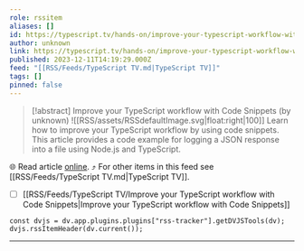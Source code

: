 ```yaml
---
role: rssitem
aliases: []
id: https://typescript.tv/hands-on/improve-your-typescript-workflow-with-code-snippets/
author: unknown
link: https://typescript.tv/hands-on/improve-your-typescript-workflow-with-code-snippets/
published: 2023-12-11T14:19:29.000Z
feed: "[[RSS/Feeds/TypeScript TV.md|TypeScript TV]]"
tags: []
pinned: false
---
```


> [!abstract] Improve your TypeScript workflow with Code Snippets (by unknown)
> ![[RSS/assets/RSSdefaultImage.svg|float:right|100]] Learn how to improve your TypeScript workflow by using code snippets. This article provides a code example for logging a JSON response into a file using Node.js and TypeScript.

🌐 Read article [online](https://typescript.tv/hands-on/improve-your-typescript-workflow-with-code-snippets/). ⤴ For other items in this feed see [[RSS/Feeds/TypeScript TV.md|TypeScript TV]].

- [ ] [[RSS/Feeds/TypeScript TV/Improve your TypeScript workflow with Code Snippets|Improve your TypeScript workflow with Code Snippets]]

~~~dataviewjs
const dvjs = dv.app.plugins.plugins["rss-tracker"].getDVJSTools(dv);
dvjs.rssItemHeader(dv.current());
~~~

- - -


